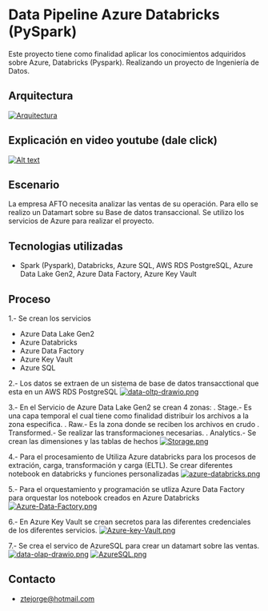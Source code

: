 # Data Pipeline Azure Databricks (PySpark)

Este proyecto tiene como finalidad aplicar los conocimientos adquiridos sobre Azure, Databricks (Pyspark). Realizando un proyecto de Ingeniería de Datos.

## Arquitectura
[![Arquitectura](https://i.postimg.cc/TPCvpdvc/Arquitectura-Data-Pipeline-Azure-Databricks-Py-Spark-drawio-1.png)](https://postimg.cc/SX2vPpsX)

## Explicación en video youtube (dale click)
[![Alt text](https://img.youtube.com/vi/Qorw1uWS53Y/0.jpg)](https://www.youtube.com/watch?v=Qorw1uWS53Y)



## Escenario
La empresa AFTO necesita analizar las ventas de su operación. Para ello se realizo un Datamart sobre su Base de datos transaccional. Se utilizo los servicios de Azure para realizar el proyecto.

## Tecnologias utilizadas
- Spark (Pyspark), Databricks, Azure SQL, AWS RDS PostgreSQL, Azure Data Lake Gen2, Azure Data Factory, Azure Key Vault

## Proceso

1.- Se crean los servicios
- Azure Data Lake Gen2
- Azure Databricks
- Azure Data Factory
- Azure Key Vault
- Azure SQL

2.- Los datos se extraen de un sistema de base de datos transacctional que esta en un AWS RDS PostgreSQL
[![data-oltp-drawio.png](https://i.postimg.cc/Gh34gQb7/data-oltp-drawio.png)](https://postimg.cc/xq7jcLJM)

3.- En el Servicio de Azure Data Lake Gen2 se crean 4 zonas:
. Stage.- Es una capa temporal el cual tiene como finalidad distribuir los archivos a la zona especifica.
. Raw.- Es la zona donde se reciben los archivos en crudo
. Transformed.- Se realizar las transformaciones necesarias.
. Analytics.- Se crean las dimensiones y las tablas de hechos
[![Storage.png](https://i.postimg.cc/qMK2xgRj/Storage.png)](https://postimg.cc/56xHx48C)

4.- Para el procesamiento de Utiliza Azure databricks para los procesos de extración, carga, transformación y carga (ELTL). Se crear diferentes notebook en databricks y funciones personalizadas
[![azure-databricks.png](https://i.postimg.cc/8zDt0x78/azure-databricks.png)](https://postimg.cc/0bWY6WGZ)

5.- Para el orquestamiento y programación se utliza Azure Data Factory para orquestar los notebook creados en Azure Databricks
[![Azure-Data-Factory.png](https://i.postimg.cc/wT5kLF0w/Azure-Data-Factory.png)](https://postimg.cc/vcB9d7Rn)

6.- En Azure Key Vault se crean secretos para las diferentes credenciales de los diferentes servicios.
[![Azure-key-Vault.png](https://i.postimg.cc/P5r1ZHLq/Azure-key-Vault.png)](https://postimg.cc/kBzV3kvr)

7.- Se crea el servico de AzureSQL para crear un datamart sobre las ventas.
[![data-olap-drawio.png](https://i.postimg.cc/cJf1Lgst/data-olap-drawio.png)](https://postimg.cc/2q8NH5LC)
[![AzureSQL.png](https://i.postimg.cc/hjSn42yN/AzureSQL.png)](https://postimg.cc/XZDmQk0g)

## Contacto
- ztejorge@hotmail.com
